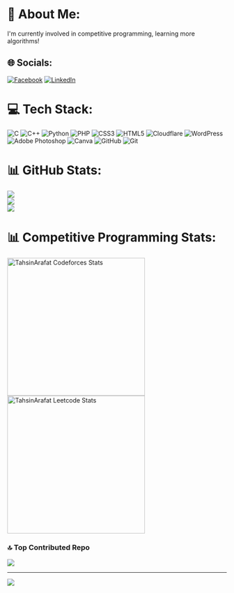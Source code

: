 # 💫 About Me:
I'm currently involved in competitive programming, learning more algorithms!


## 🌐 Socials:
[![Facebook](https://img.shields.io/badge/Facebook-%231877F2.svg?logo=Facebook&logoColor=white)](https://facebook.com/TahsinArafat03) [![LinkedIn](https://img.shields.io/badge/LinkedIn-%230077B5.svg?logo=linkedin&logoColor=white)](https://linkedin.com/in/tahsin-arafat) 

# 💻 Tech Stack:
![C](https://img.shields.io/badge/c-%2300599C.svg?style=for-the-badge&logo=c&logoColor=white) ![C++](https://img.shields.io/badge/c++-%2300599C.svg?style=for-the-badge&logo=c%2B%2B&logoColor=white) ![Python](https://img.shields.io/badge/python-3670A0?style=for-the-badge&logo=python&logoColor=ffdd54) ![PHP](https://img.shields.io/badge/php-%23777BB4.svg?style=for-the-badge&logo=php&logoColor=white) ![CSS3](https://img.shields.io/badge/css3-%231572B6.svg?style=for-the-badge&logo=css3&logoColor=white) ![HTML5](https://img.shields.io/badge/html5-%23E34F26.svg?style=for-the-badge&logo=html5&logoColor=white) ![Cloudflare](https://img.shields.io/badge/Cloudflare-F38020?style=for-the-badge&logo=Cloudflare&logoColor=white) ![WordPress](https://img.shields.io/badge/WordPress-%23117AC9.svg?style=for-the-badge&logo=WordPress&logoColor=white) ![Adobe Photoshop](https://img.shields.io/badge/adobe%20photoshop-%2331A8FF.svg?style=for-the-badge&logo=adobe%20photoshop&logoColor=white) ![Canva](https://img.shields.io/badge/Canva-%2300C4CC.svg?style=for-the-badge&logo=Canva&logoColor=white) ![GitHub](https://img.shields.io/badge/github-%23121011.svg?style=for-the-badge&logo=github&logoColor=white) ![Git](https://img.shields.io/badge/git-%23F05033.svg?style=for-the-badge&logo=git&logoColor=white)
# 📊 GitHub Stats:
![](https://github-readme-stats.vercel.app/api?username=TahsinArafat&theme=dark&hide_border=false&include_all_commits=true&count_private=true)<br/>
![](https://github-readme-streak-stats.herokuapp.com/?user=TahsinArafat&theme=dark&hide_border=false)<br/>
![](https://github-readme-stats.vercel.app/api/top-langs/?username=TahsinArafat&theme=dark&hide_border=false&include_all_commits=true&count_private=true&layout=compact)

# 📊 Competitive Programming Stats:
<span>
<a href="https://codeforces.com/profile/TahsinArafat">
<img height="316" src="https://codeforces-readme-stats.vercel.app/api/card?username=RedHeadphone&theme=github_dark&force_username=true&border_color=404040" alt="TahsinArafat Codeforces Stats"/>
</a>
<a href="https://leetcode.com/u/TahsinArafat/">
<img height="316" src="https://leetcard.jacoblin.cool/TahsinArafat?theme=dark&font=Fira%20Code&ext=contest" alt="TahsinArafat Leetcode Stats"/>
</a>
</span>

### 🔝 Top Contributed Repo
![](https://github-contributor-stats.vercel.app/api?username=TahsinArafat&limit=5&theme=dark&combine_all_yearly_contributions=true)

---
[![](https://visitcount.itsvg.in/api?id=TahsinArafat&icon=0&color=0)](https://visitcount.itsvg.in)

<!-- Proudly created with GPRM ( https://gprm.itsvg.in ) -->
